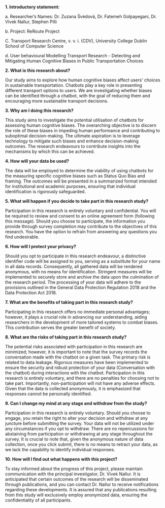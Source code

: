 #
&#x20;   **1. Introductory statement:**

&#x20;       a. Researcher’s Names:  Dr. Zuzana Švédová, Dr. Fatemeh Golpayegani, Dr. Vivek Nallur, Stephen Pilli

&#x20;       b. Project: ReRoute Project

&#x20;       C. Transport Research Centre, v. v. i. (CDV), University College Dublin School of Computer Science

&#x20;       d. User behavioural Modelling Transport Research - Detecting and Mitigating Human Cognitive Biases in Public Transportation Choices

&#x20;   **2. What is this research about?**

Our study aims to explore how human cognitive biases affect users' choices in sustainable transportation. Chatbots play a key role in presenting different transport options to users. We are investigating whether  biases can be identified through a chatbot, with the goal of reducing them and encouraging more sustainable transport decisions. 

&#x20;   **3. Why am I doing this research?**

This study aims to investigate the potential utilisation of chatbots for assessing human cognitive biases. The overarching objective is to discern the role of these biases in impeding human performance and contributing to suboptimal decision-making. The ultimate aspiration is to leverage technology to mitigate such biases and enhance decision-making outcomes. The research endeavours to contribute insights into the mechanisms by which this can be achieved.

&#x20;   **4. How will your data be used?**

The data will be employed to determine the viability of using chatbots for the measuring specific cognitive biases such as Status Quo Bias and framing. The outcomes will be presented in a summarized format intended for institutional and academic purposes, ensuring that individual identification is rigorously safeguarded.

&#x20;   **5. What will happen if you decide to take part in this research study?**

Participation in this research is entirely voluntary and confidential. You will be required to review and consent to an online agreement form (following this message). Should you choose to participate, the information you provide through survey completion may contribute to the objectives of this research. You have the option to refrain from answering any questions you find undesirable.

&#x20;   **6. How will I protect your privacy?**

Should you opt to participate in this research endeavour, a distinctive identifier code will be assigned to you, serving as a substitute for your name in all data records. Consequently, all gathered data will be rendered anonymous, with no means for identification. Stringent measures will be implemented to securely store and archive the data upon the culmination of the research period. The processing of your data will adhere to the provisions outlined in the General Data Protection Regulation 2018 and the Data Protection Act 2018.

&#x20;   **7. What are the benefits of taking part in this research study?**

Participating in this research offers no immediate personal advantages; however, it plays a crucial role in advancing our understanding, aiding researchers in the development of more tailored systems to combat biases. This contribution serves the greater benefit of society.

&#x20;   **8. What are the risks of taking part in this research study?**

The potential risks associated with participation in this research are minimized; however, it is important to note that the survey records the conversation made with the chatbot on a given task. The primary risk is related to data leakage. Rigorous measures have been implemented to ensure the security and robust protection of your data (Conversation with the chatbot) during interactions with the chatbot. Participation in this research is entirely voluntary, and there are no penalties for choosing not to take part. Importantly, non-participation will not have any adverse effects. Given that the data is collected anonymously, it is emphasized that responses cannot be personally identified.

&#x20;   **9. Can I change my mind at any stage and withdraw from the study?**

Participation in this research is entirely voluntary. Should you choose to engage, you retain the right to alter your decision and withdraw at any juncture before submitting the survey. Your data will not be utilized under any circumstances if you opt to withdraw. There are no repercussions for abstaining from participation or withdrawing at any stage throughout the survey. It is crucial to note that, given the anonymous nature of data collection, once you click submit, there is no means to retract your data, as we lack the capability to identify individual responses.

&#x20;   **10. How will I find out what happens with this project?**

To stay informed about the progress of this project, please maintain communication with the principal investigator, Dr. Vivek Nallur. It is anticipated that certain outcomes of the research will be disseminated through publications, and you can contact Dr. Nallur to receive notifications regarding these developments. It is assured that any publications resulting from this study will exclusively employ anonymized data, ensuring the confidentiality of all participants.